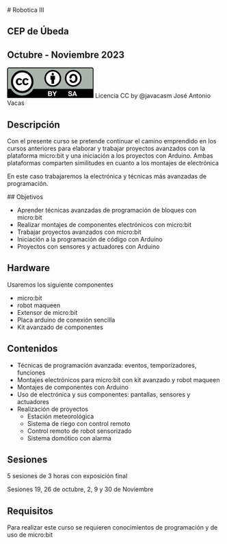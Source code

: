 # Robotica III

## CEP de Úbeda

## Octubre - Noviembre 2023

![](./images/Licencia_CC_peque.png) Licencia CC by @javacasm José Antonio Vacas

## Descripción

Con el presente curso se pretende continuar el camino emprendido en los cursos anteriores para elaborar y trabajar proyectos avanzados con la plataforma micro:bit y una iniciación a los proyectos con Arduino. Ambas plataformas comparten similitudes en cuanto a los montajes de electrónica

En este caso trabajaremos la electrónica y técnicas más avanzadas de programación.

## Objetivos

* Aprender técnicas avanzadas de programación de bloques con micro:bit
* Realizar montajes de componentes electrónicos con micro:bit
* Trabajar proyectos avanzados con micro:bit
* Iniciación a la programación de código con Arduino
* Proyectos con sensores y actuadores con Arduino

## Hardware

Usaremos los siguiente componentes

* micro:bit
* robot maqueen
* Extensor de micro:bit
* Placa arduino de conexión sencilla 
* Kit avanzado de componentes

## Contenidos 

* Técnicas de programación avanzada: eventos, temporizadores, funciones
* Montajes electrónicos para micro:bit con kit avanzado y robot maqueen
* Montajes de componentes con Arduino
* Uso de electrónica y sus componentes: pantallas, sensores y actuadores
* Realización de proyectos
    * Estación meteorológica
    * Sistema de riego con control remoto
    * Control remoto de robot sensorizado
    * Sistema domótico con alarma

## Sesiones

5 sesiones de 3 horas con exposición final

Sesiones 19, 26 de octubre, 2, 9  y 30 de Noviembre


## Requisitos

Para realizar este curso se requieren conocimientos de programación y de uso de micro:bit
